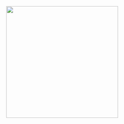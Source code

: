 <img src="https://github.com/Ruhi-Radadiya/Designer_1_flutter_app/assets/150025610/f9247bea-2f0c-438c-b225-450cf27795bf" width=300px>

